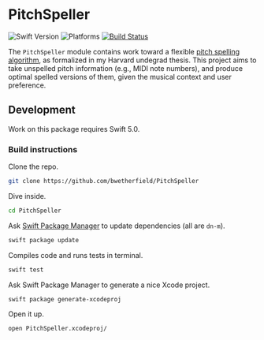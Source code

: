 # PitchSpeller

![Swift Version](https://img.shields.io/badge/Swift-5.0-orange.svg)
![Platforms](https://img.shields.io/badge/platform-macOS-lightgrey.svg)
[![Build Status](https://travis-ci.org/bwetherfield/PitchSpeller.svg?branch=master)](https://travis-ci.org/bwetherfield/PitchSpeller)

The `PitchSpeller` module contains work toward a flexible [pitch spelling algorithm](https://github.com/dn-m/NotationModel/tree/master/Sources/SpelledPitch/PitchSpeller/Wetherfield), as formalized in my Harvard undegrad thesis. This project aims to take unspelled pitch information (e.g., MIDI note numbers), and produce optimal spelled versions of them, given the musical context and user preference.

## Development

Work on this package requires Swift 5.0.

### Build instructions

Clone the repo.

```Bash
git clone https://github.com/bwetherfield/PitchSpeller
```

Dive inside.

```Bash
cd PitchSpeller
```

Ask [Swift Package Manager](https://swift.org/package-manager/) to update dependencies (all are `dn-m`).

```Bash
swift package update
```

Compiles code and runs tests in terminal.

```Bash
swift test
```

Ask Swift Package Manager to generate a nice Xcode project.

```Bash
swift package generate-xcodeproj
```

Open it up.

```Bash
open PitchSpeller.xcodeproj/
```
